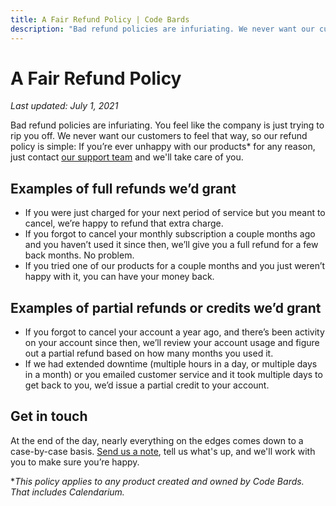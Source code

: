 ```yaml
---
title: A Fair Refund Policy | Code Bards
description: "Bad refund policies are infuriating. We never want our customers to feel that way, so our refund policy is simple: If you're ever unhappy with our products for any reason, we'll take care of you."
---
```


# A Fair Refund Policy

*Last updated: July 1, 2021*

Bad refund policies are infuriating. You feel like the company is just trying to rip you off. We never want our customers to feel that way, so our refund policy is simple: If you’re ever unhappy with our products* for any reason, just contact [our support team](mailto:grove@codebards.io) and we'll take care of you.

## Examples of full refunds we’d grant

* If you were just charged for your next period of service but you meant to cancel, we’re happy to refund that extra charge.
* If you forgot to cancel your monthly subscription a couple months ago and you haven’t used it since then, we’ll give you a full refund for a few back months. No problem.
* If you tried one of our products for a couple months and you just weren’t happy with it, you can have your money back.

## Examples of partial refunds or credits we’d grant

* If you forgot to cancel your account a year ago, and there’s been activity on your account since then, we’ll review your account usage and figure out a partial refund based on how many months you used it.
* If we had extended downtime (multiple hours in a day, or multiple days in a month) or you emailed customer service and it took multiple days to get back to you, we’d issue a partial credit to your account.

## Get in touch

At the end of the day, nearly everything on the edges comes down to a case-by-case basis. [Send us a note](mailto:grove@codebards.io), tell us what's up, and we'll work with you to make sure you’re happy.

**This policy applies to any product created and owned by Code Bards. That includes Calendarium.*